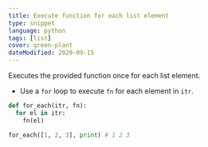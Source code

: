 ```yaml
---
title: Execute function for each list element
type: snippet
language: python
tags: [list]
cover: green-plant
dateModified: 2020-09-15
---
```


Executes the provided function once for each list element.

- Use a `for` loop to execute `fn` for each element in `itr`.

```py
def for_each(itr, fn):
  for el in itr:
    fn(el)
```

```py
for_each([1, 2, 3], print) # 1 2 3
```

